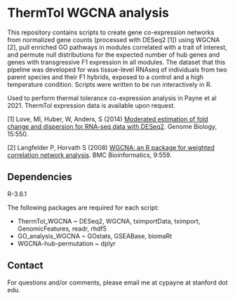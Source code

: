 # ThermTol WGCNA analysis

This repository contains scripts to create gene co-expression networks from normalized
gene counts (processed with DESeq2 [1]) using WGCNA [2], pull enriched GO pathways in
modules correlated with a trait of interest, and permute null distributions for the
expected number of hub genes and genes with transgressive F1 expression in all modules. 
The dataset that this pipeline was developed for was tissue-level RNAseq of individuals
from two parent species and their F1 hybrids, exposed to a control and a high temperature
condition. Scripts were written to be run interactively in R. 

Used to perform thermal tolerance co-expression analysis in Payne et al 2021. ThermTol
expression data is available upon request.

[1] Love, MI, Huber, W, Anders, S (2014) [Moderated estimation of fold change and dispersion for RNA-seq data with DESeq2](https://genomebiology.biomedcentral.com/articles/10.1186/s13059-014-0550-8). Genome Biology, 15:550. 

[2] Langfelder P, Horvath S (2008) [WGCNA: an R package for weighted correlation network analysis](https://bmcbioinformatics.biomedcentral.com/articles/10.1186/1471-2105-9-559). BMC Bioinformatics, 9:559. 

## Dependencies

R-3.6.1

The following packages are required for each script:
* ThermTol_WGCNA        ~ DESeq2, WGCNA, tximportData, tximport, GenomicFeatures, readr, rhdf5
* GO_analysis_WGCNA     ~ GOstats, GSEABase, biomaRt
* WGCNA-hub-permutation ~ dplyr

## Contact

For questions and/or comments, please email me at cypayne at stanford dot edu.
